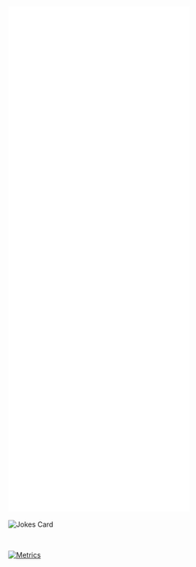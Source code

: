 [<img alt="Metrics" src="/github-metrics.svg">](#)
<br />

![Jokes Card](https://readme-jokes.vercel.app/api)

<br />

[![Metrics](https://github.com/Krasipeace/Krasipeace/actions/workflows/main.yml/badge.svg)](https://github.com/Krasipeace/Krasipeace/actions/workflows/main.yml)
<!---
Krasipeace/Krasipeace is a ✨ special ✨ repository because its `README.md` (this file) appears on your GitHub profile.
You can click the Preview link to take a look at your changes.
--->
